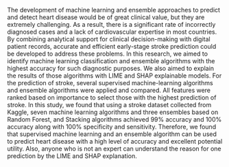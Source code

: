 The development of machine learning and ensemble approaches to predict and detect heart disease would be of great clinical value, but they are extremely challenging. As a result, there is a significant rate of incorrectly diagnosed cases and a lack of cardiovascular expertise in most countries. By combining analytical support for clinical decision-making with digital patient records, accurate and efficient early-stage stroke prediction could be developed to address these problems. In this research, we aimed to identify machine learning classification and ensemble algorithms with the highest accuracy for such diagnostic purposes. We also aimed to explain the results of those algorithms with LIME and SHAP explainable models. For the prediction of stroke, several supervised machine-learning algorithms and ensemble algorithms were applied and compared. All features were ranked based on importance to select those with the highest prediction of stroke. In this study, we found that using a stroke dataset collected from Kaggle, seven machine learning algorithms and three ensembles based on Random Forest, and Stacking algorithms achieved 99% accuracy and 100% accuracy along with 100% specificity and sensitivity. Therefore, we found that supervised machine learning and an ensemble algorithm can be used to predict heart disease with a high level of accuracy and excellent potential utility. Also, anyone who is not an expert can understand the reason for one prediction by the LIME and SHAP explanation.
